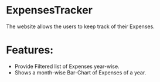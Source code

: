 # ExpensesTracker
The website allows the users to keep track of their Expenses.
# Features:
* Provide Filtered list of Expenses year-wise.
* Shows a month-wise Bar-Chart of Expenses of a year.
